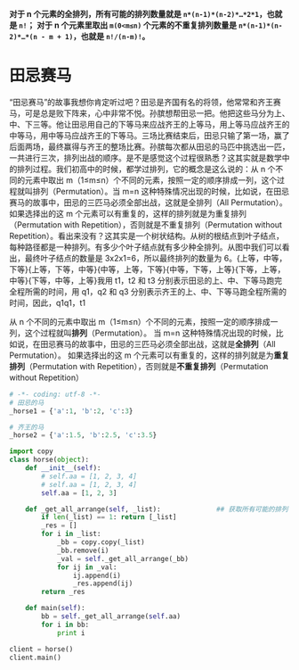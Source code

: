 

**对于 n 个元素的全排列，所有可能的排列数量就是 `n*(n-1)*(n-2)*…*2*1`，也就是 `n!`；**
**对于 n 个元素里取出 `m(0<m≤n)` 个元素的不重复排列数量是 `n*(n-1)*(n-2)*…*(n - m + 1)`，也就是 `n!/(n-m)!`。**


# 田忌赛马
“田忌赛马”的故事我想你肯定听过吧？田忌是齐国有名的将领，他常常和齐王赛马，可是总是败下阵来，心中非常不悦。孙膑想帮田忌一把。他把这些马分为上、中、下三等。他让田忌用自己的下等马来应战齐王的上等马，用上等马应战齐王的中等马，用中等马应战齐王的下等马。三场比赛结束后，田忌只输了第一场，赢了后面两场，最终赢得与齐王的整场比赛。孙膑每次都从田忌的马匹中挑选出一匹，一共进行三次，排列出战的顺序。是不是感觉这个过程很熟悉？这其实就是数学中的排列过程。我们初高中的时候，都学过排列，它的概念是这么说的：从 n 个不同的元素中取出 m（1≤m≤n）个不同的元素，按照一定的顺序排成一列，这个过程就叫排列（Permutation）。当 m=n 这种特殊情况出现的时候，比如说，在田忌赛马的故事中，田忌的三匹马必须全部出战，这就是全排列（All Permutation）。如果选择出的这 m 个元素可以有重复的，这样的排列就是为重复排列（Permutation with Repetition），否则就是不重复排列（Permutation without Repetition）。看出来没有？这其实是一个树状结构。从树的根结点到叶子结点，每种路径都是一种排列。有多少个叶子结点就有多少种全排列。从图中我们可以看出，最终叶子结点的数量是 3x2x1=6，所以最终排列的数量为 6。{上等，中等，下等}{上等，下等，中等}{中等，上等，下等}{中等，下等，上等}{下等，上等，中等}{下等，中等，上等}我用 t1，t2 和 t3 分别表示田忌的上、中、下等马跑完全程所需的时间，用 q1，q2 和 q3 分别表示齐王的上、中、下等马跑全程所需的时间，因此，q1q1，t1


从 n 个不同的元素中取出 m（1≤m≤n）个不同的元素，按照一定的顺序排成一列，这个过程就叫**排列**（Permutation）。
当 m=n 这种特殊情况出现的时候，比如说，在田忌赛马的故事中，田忌的三匹马必须全部出战，这就是**全排列**（All Permutation）。
如果选择出的这 m 个元素可以有重复的，这样的排列就是为**重复排列**（Permutation with Repetition），否则就是**不重复排列**（Permutation without Repetition）

```py
# -*- coding: utf-8 -*-
# 田忌的马 
_horse1 = {'a':1, 'b':2, 'c':3}

# 齐王的马 
_horse2 = {'a':1.5, 'b':2.5, 'c':3.5}

import copy
class horse(object):
    def __init__(self):
        # self.aa = [1, 2, 3, 4]
        # self.aa = [1, 2, 3, 4]
        self.aa = [1, 2, 3]

    def _get_all_arrange(self, _list):              ## 获取所有可能的排列
        if len(_list) == 1: return [_list]
        _res = []
        for i in _list: 
            _bb = copy.copy(_list)
            _bb.remove(i)
            _val = self._get_all_arrange(_bb)
            for ij in _val:
                ij.append(i)
                _res.append(ij)
        return _res

    def main(self):
        bb = self._get_all_arrange(self.aa)
        for i in bb:
            print i 

client = horse()
client.main()
```